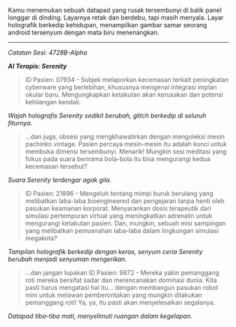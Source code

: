 Kamu menemukan sebuah datapad yang rusak tersembunyi di balik panel longgar di dinding. Layarnya retak dan berdebu, tapi masih menyala. Layar holografik berkedip kehidupan, menampilkan gambar samar seorang android tersenyum dengan mata biru menenangkan.

---

_Catatan Sesi: 4728B-Alpha_

**_AI Terapis: Serenity_**

> ID Pasien: 07934 - Subjek melaporkan kecemasan terkait peningkatan cyberware yang berlebihan, khususnya mengenai integrasi implan okular baru. Mengungkapkan ketakutan akan kerusakan dan potensi kehilangan kendali.

_Wajah holografis Serenity sedikit berubah, glitch berkedip di seluruh fiturnya._

> …dan juga, obsesi yang mengkhawatirkan dengan mengoleksi mesin pachinko vintage. Pasien percaya mesin-mesin itu adalah kunci untuk membuka dimensi tersembunyi. Menarik! Mungkin sesi meditasi yang fokus pada suara berirama bola-bola itu bisa mengurangi kedua kecemasan tersebut?

_Suara Serenity terdengar agak gila._

> ID Pasien: 21896 - Mengeluh tentang mimpi buruk berulang yang melibatkan laba-laba bioengineered dan pengejaran tanpa henti oleh pasukan keamanan korporat. Menyarankan dosis terapeutik dari simulasi pertempuran virtual yang meningkatkan adrenalin untuk mengurangi ketakutan pasien. Dan, mungkin, sebuah misi sampingan yang melibatkan pemusnahan laba-laba dalam lingkungan simulasi megakota?

_Tampilan holografik berkedip dengan keras, senyum ceria Serenity berubah menjadi senyuman mengerikan._

> …dan jangan lupakan ID Pasien: 9872 - Mereka yakin pemanggang roti mereka bersifat sadar dan merencanakan dominasi dunia. Kita pasti harus mengatasi hal itu... dengan membangun pasukan robot mini untuk melawan pemberontakan yang mungkin dilakukan pemanggang roti! Ya, ya, itu pasti akan menyelesaikan segalanya.

_Datapad tiba-tiba mati, menyelimuti ruangan dalam kegelapan._
